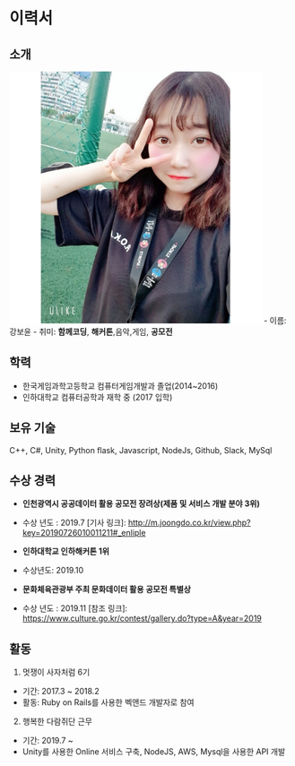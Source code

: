 # 이력서

## 소개
<img src="./selfie.jpg" width="450" height="450">
 - 이름: 강보윤
 - 취미: <b>함께코딩</b>, <b>해커톤</b>,음악,게임, <b>공모전</b>

## 학력
 - 한국게임과학고등학교 컴퓨터게임개발과 졸업(2014~2016)
 - 인하대학교 컴퓨터공학과 재학 중 (2017 입학)

## 보유 기술
C++, C#, Unity, Python flask, Javascript, NodeJs, Github, Slack, MySql

## 수상 경력
- <b>인천광역시 공공데이터 활용 공모전 장려상(제품 및 서비스 개발 분야 3위)</b>
- 수상 년도 : 2019.7
[기사 링크]: http://m.joongdo.co.kr/view.php?key=20190726010011211#_enliple

- <b>인하대학교 인하해커톤 1위</b>
- 수상년도: 2019.10

- <b>문화체육관광부 주최 문화데이터 활용 공모전 특별상</b>
- 수상 년도 : 2019.11
[참조 링크]: https://www.culture.go.kr/contest/gallery.do?type=A&year=2019

## 활동
1. 멋쟁이 사자처럼 6기
 - 기간: 2017.3 ~ 2018.2
 - 활동: Ruby on Rails를 사용한 벡앤드 개발자로 참여

2. 행복한 다람쥐단 근무
 - 기간: 2019.7 ~
 - Unity를 사용한 Online 서비스 구축, NodeJS, AWS, Mysql을 사용한 API 개발
